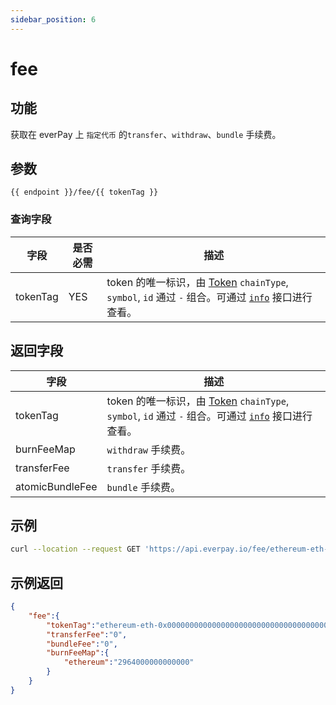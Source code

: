 ```yaml
---
sidebar_position: 6
---
```


# fee

## 功能
获取在 everPay 上 `指定代币` 的`transfer`、`withdraw`、`bundle` 手续费。

## 参数
`{{ endpoint }}/fee/{{ tokenTag }}`

### 查询字段
|字段|是否必需|描述|
|---|---|---|
|tokenTag| YES | token 的唯一标识，由 [Token](./info#token-字段描述) `chainType`, `symbol`, `id` 通过 `-` 组合。可通过 [`info`](./info.md#示例返回) 接口进行查看。|


## 返回字段
|字段|描述|
|---|---|
|tokenTag|token 的唯一标识，由 [Token](./info#token-字段描述) `chainType`, `symbol`, `id` 通过 `-` 组合。可通过 [`info`](./info.md#示例返回) 接口进行查看。|
|burnFeeMap|`withdraw` 手续费。|
|transferFee| `transfer` 手续费。|
|atomicBundleFee| `bundle` 手续费。|

## 示例

```bash
curl --location --request GET 'https://api.everpay.io/fee/ethereum-eth-0x0000000000000000000000000000000000000000'
```

## 示例返回
```json
{
    "fee":{
        "tokenTag":"ethereum-eth-0x0000000000000000000000000000000000000000",
        "transferFee":"0",
        "bundleFee":"0",
        "burnFeeMap":{
            "ethereum":"2964000000000000"
        }
    }
}
```